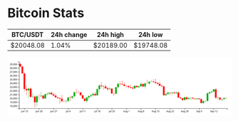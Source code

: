 # Bitcoin Stats

BTC/USDT|24h change|24h high|24h low|
|---|---|---|---|
|$20048.08|1.04%|$20189.00|$19748.08|

<img src="./chart.svg">
